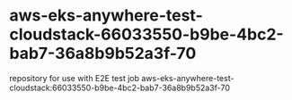 # aws-eks-anywhere-test-cloudstack-66033550-b9be-4bc2-bab7-36a8b9b52a3f-70
repository for use with E2E test job aws-eks-anywhere-test-cloudstack:66033550-b9be-4bc2-bab7-36a8b9b52a3f-70
